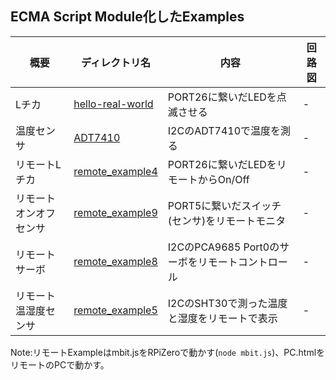 ## ECMA Script Module化したExamples


|  概要  |  ディレクトリ名  |  内容  |  回路図  |
| ---- | ---- | ---- | ---- |
|  Lチカ  |  [hello-real-world](hello-real-world)  |  PORT26に繋いだLEDを点滅させる  |  -  |
|  温度センサ  |  [ADT7410](ADT7410)  |  I2CのADT7410で温度を測る  |  -  |
|  リモートLチカ  |  [remote_example4](remote_example4)  |  PORT26に繋いだLEDをリモートからOn/Off  |  -  |
|  リモートオンオフセンサ  |  [remote_example9](remote_example9)  |  PORT5に繋いだスイッチ(センサ)をリモートモニタ  |  -  |
|  リモートサーボ  |  [remote_example8](remote_example8)  |  I2CのPCA9685 Port0のサーボをリモートコントロール |  -  |
|  リモート温湿度センサ  |  [remote_example5](remote_example5) |  I2CのSHT30で測った温度と湿度をリモートで表示 |  -  |

Note:リモートExampleはmbit.jsをRPiZeroで動かす(```node mbit.js```)、PC.htmlをリモートのPCで動かす。
